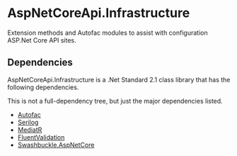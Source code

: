# AspNetCoreApi.Infrastructure
Extension methods and Autofac modules to assist with configuration ASP.Net Core API sites.

## Dependencies

AspNetCoreApi.Infrastructure is a .Net Standard 2.1 class library that has the following dependencies.

This is not a full-dependency tree, but just the major dependencies listed.

- [Autofac](https://www.nuget.org/packages/autofac)
- [Serilog](https://www.nuget.org/packages/Serilog)
- [MediatR](https://www.nuget.org/packages/MediatR)
- [FluentValidation](https://www.nuget.org/packages/FluentValidation)
- [Swashbuckle.AspNetCore](https://www.nuget.org/packages/Swashbuckle.AspNetCore)
